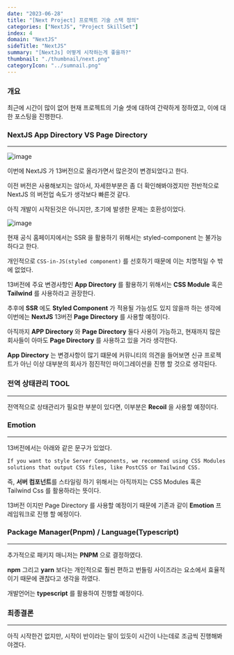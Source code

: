 ```yaml
---
date: "2023-06-28"
title: "[Next Project] 프로젝트 기술 스택 정의"
categories: ["NextJS", "Project SkillSet"]
index: 4
domain: "NextJS"
sideTitle: "NextJS"
summary: "[NextJs] 어떻게 시작하는게 좋을까?"
thumbnail: "./thumbnail/next.png"
categoryIcon: "../sumnail.png"
---
```


### 개요

최근에 시간이 많이 없어 현재 프로젝트의 기술 셋에 대하여 간략하게 정하였고, 이에 대한 포스팅을 진행한다.

### NextJS App Directory VS Page Directory
---

![image](https://github.com/jjou33/hippo-blog/assets/134469187/ee007c65-cb25-424d-81c1-64f00eaeb925)


이번에 NextJS 가 13버전으로 올라가면서 많은것이 변경되었다고 한다.

이전 버전은 사용해보지는 않아서, 자세한부분은 좀 더 확인해봐야겠지만 전반적으로 NextJS 의 버전업 속도가 생각보다 빠른것 같다.

아직 개발이 시작된것은 아니지만, 초기에 발생한 문제는 호환성이었다.

![image](https://github.com/jjou33/hippo-blog/assets/134469187/bd638ef7-8cd5-455c-bfc3-5c0bf983bf6d)

현재 공식 홈페이지에서는 SSR 을 활용하기 위해서는 styled-component 는 불가능하다고 한다.

개인적으로 `CSS-in-JS(styled component)` 를 선호하기 때문에 이는 치명적일 수 밖에 없었다.

13버전에 주요 변경사항인 **App Directory** 를 활용하기 위해서는 **CSS Module** 혹은 **Tailwind** 를 사용하라고 권장한다.

추후에 **SSR** 에도 **Styled Component** 가 적용될 가능성도 있지 않을까 하는 생각에 이번에는 **NextJS** 13버전 **Page Directory** 를 사용할 예정이다.

아직까지 **APP Directory** 와 **Page Directory** 둘다 사용이 가능하고, 현재까지 많은 회사들이 아마도 **Page Directory** 를 사용하고 있을 거라 생각한다.

**App Directory** 는 변경사항이 많기 떄문에 커뮤니티의 의견을 들어보면 신규 프로젝트가 아닌 이상 대부분의 회사가 점진적인 마이그레이션을 진행 할 것으로 생각된다.

### 전역 상태관리 TOOL
---

전역적으로 상태관리가 필요한 부분이 있다면, 이부분은 **Recoil** 을 사용할 예정이다.

### Emotion
---

13버전에서는 아래와 같은 문구가 있었다.

```bash
If you want to style Server Components, we recommend using CSS Modules or other 
solutions that output CSS files, like PostCSS or Tailwind CSS.
```

즉, **서버 컴포넌트**를 스타일링 하기 위해서는 아직까지는 CSS Modules 혹은 Tailwind Css 를 활용하라는 뜻이다.

13버전 이지만 Page Directory 를 사용할 예정이기 때문에 기존과 같이 **Emotion** 프레임워크로 진행 할 예정이다.

### Package Manager(Pnpm) / Language(Typescript)
---

추가적으로 패키지 매니저는 **PNPM** 으로 결정하였다.

**npm** 그리고 **yarn** 보다는 개인적으로 훨씬 편하고 번들링 사이즈라는 요소에서 효율적이기 때문에 괜찮다고 생각을 하였다.

개발언어는 **typescript** 를 활용하여 진행할 예정이다.

### 최종결론
---

아직 시작한건 없지만, 시작이 반이라는 말이 있듯이 시간이 나는데로 조금씩 진행해봐야겠다.